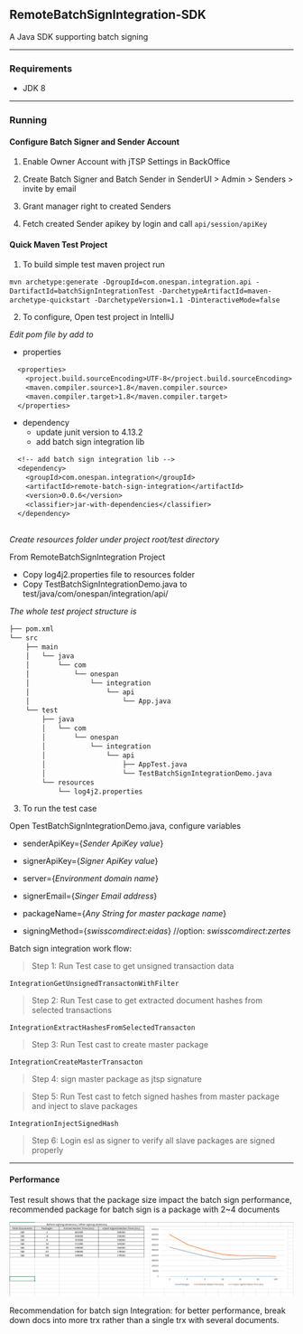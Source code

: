 ## RemoteBatchSignIntegration-SDK
A Java SDK supporting batch signing

---

### Requirements
* JDK 8
---
### Running

#### Configure Batch Signer and Sender Account
1. Enable Owner Account with jTSP Settings in BackOffice

2. Create Batch Signer and Batch Sender in SenderUI > Admin > Senders > invite by email

3. Grant manager right to created Senders

4. Fetch created Sender apikey by login and call ```api/session/apiKey```


#### Quick Maven Test Project
1. To build simple test maven project run

``` 
mvn archetype:generate -DgroupId=com.onespan.integration.api -DartifactId=batchSignIntegrationTest -DarchetypeArtifactId=maven-archetype-quickstart -DarchetypeVersion=1.1 -DinteractiveMode=false 
```

2. To configure, Open test project in IntelliJ

_Edit pom file by add to_

* properties
``` 
  <properties>
    <project.build.sourceEncoding>UTF-8</project.build.sourceEncoding>
    <maven.compiler.source>1.8</maven.compiler.source>
    <maven.compiler.target>1.8</maven.compiler.target>
  </properties>
```

* dependency
    * update junit version to 4.13.2
    * add batch sign integration lib
```
  <!-- add batch sign integration lib -->
  <dependency>
    <groupId>com.onespan.integration</groupId>
    <artifactId>remote-batch-sign-integration</artifactId>
    <version>0.0.6</version>
    <classifier>jar-with-dependencies</classifier>
  </dependency>
  
```

_Create resources folder under project root/test directory_

From RemoteBatchSignIntegration Project
* Copy log4j2.properties file to resources folder
* Copy TestBatchSignIntegrationDemo.java to test/java/com/onespan/integration/api/

_The whole test project structure is_
```
├── pom.xml
└── src
    ├── main
    │   └── java
    │       └── com
    │           └── onespan
    │               └── integration
    │                   └── api
    │                       └── App.java
    └── test
        ├── java
        │   └── com
        │       └── onespan
        │           └── integration
        │               └── api
        │                   ├── AppTest.java
        │                   └── TestBatchSignIntegrationDemo.java
        └── resources
            └── log4j2.properties
```

3. To run the test case

Open TestBatchSignIntegrationDemo.java, configure variables

* senderApiKey={_Sender ApiKey value_}
* signerApiKey={_Signer ApiKey value_}
* server={_Environment domain name_}

* signerEmail={_Singer Email address_}
* packageName={_Any String for master package name_}
* signingMethod={_swisscomdirect:eidas_} //option: _swisscomdirect:zertes_

Batch sign integration work flow:
> Step 1: Run Test case to get unsigned transaction data

    IntegrationGetUnsignedTransactonWithFilter

> Step 2: Run Test case to get extracted document hashes from selected transactions

    IntegrationExtractHashesFromSelectedTransacton

> Step 3: Run Test cast to create master package

    IntegrationCreateMasterTransacton

> Step 4: sign master package as jtsp signature

> Step 5: Run Test cast to fetch signed hashes from master package and inject to slave packages

    IntegrationInjectSignedHash

> Step 6: Login esl as signer to verify all slave packages are signed properly

---

#### Performance

Test result shows that the package size impact the batch sign performance, recommended package for batch sign is a package with 2~4 documents

![BatchSignIntegrationPerformance](src/main/resources/asserts/images/jTSP%20Performance%20benchmarking%20to%20assess%20batch%20signing.png)

Recommendation for batch sign Integration: for better performance, break down docs into more trx rather than a single trx with several documents.


